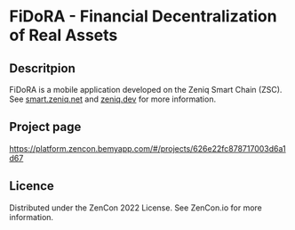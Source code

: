# FiDoRA - Financial Decentralization of Real Assets

## Descritpion
FiDoRA is a mobile application developed on the Zeniq Smart Chain (ZSC).
See [smart.zeniq.net](https://smart.zeniq.net/) and [zeniq.dev](https://www.zeniq.dev/) for more information.

## Project page
https://platform.zencon.bemyapp.com/#/projects/626e22fc878717003d6a1d67

## Licence
Distributed under the ZenCon 2022 License. See ZenCon.io for more information.
